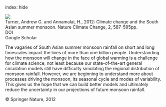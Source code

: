 index: hide

<div class="Citation">
    <div class="Citation-thumb CitationThumb-linked"  data-href="https://doi.org/10.1038/nclimate1495">
      <img src="https://static.claimspace.cloud/climate-study-static/refs/thumbs/14/Turner_and_Annamalai_2012-thumb.png" />
    </div>

  <div class="Citation-body">
    <div class="Citation-text">Turner, Andrew G. and Annamalai, H., 2012: Climate change and the South Asian summer monsoon. <span class="Article-journal">Nature Climate Change, </span><span class="Article-volume">2, </span>587-595pp.</div>
    <div class="Citation-links">
      <div class="CitationLink" data-href="https://doi.org/10.1038/nclimate1495">
        <div class="CitationLink-icon CitationLink-Doi"></div>
        <div class="CitationLink-text">DOI</div>
      </div>
      <div class="CitationLink" data-href="https://scholar.google.com/scholar?q=10.1038/nclimate1495">
        <div class="CitationLink-icon CitationLink-Scholar"></div>
        <div class="CitationLink-text">Google Scholar</div>
      </div>
    </div>
  </div>
</div>

The vagaries of South Asian summer monsoon rainfall on short and long timescales impact the lives of more than one billion people. Understanding how the monsoon will change in the face of global warming is a challenge for climate science, not least because our state-of-the-art general circulation models still have difficulty simulating the regional distribution of monsoon rainfall. However, we are beginning to understand more about processes driving the monsoon, its seasonal cycle and modes of variability. This gives us the hope that we can build better models and ultimately reduce the uncertainty in our projections of future monsoon rainfall.

<div class="Citation-copy">
&copy; Springer Nature, 2012
</div>